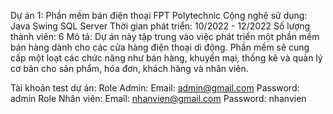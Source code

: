 Dự án 1: Phần mềm bán điện thoại FPT Polytechnic
Cộng nghệ sử dụng: Java Swing SQL Server
Thời gian phát triển: 10/2022 - 12/2022
Số lượng thành viên: 6
Mô tả:
Dự án này tập trung vào việc phát triển một phần mềm bán hàng dành cho các cửa hàng điện thoại di động. Phần mềm sẽ cung cấp một loạt các chức năng như bán hàng, khuyến mại, thống kê và quản lý cơ bản cho sản phẩm, hóa đơn, khách hàng và nhân viên.

Tài khoản test dự án:
Role Admin:
Email: admin@gmail.com
Password: admin
Role Nhân viên:
Email: nhanvien@gmail.com
Password: nhanvien
